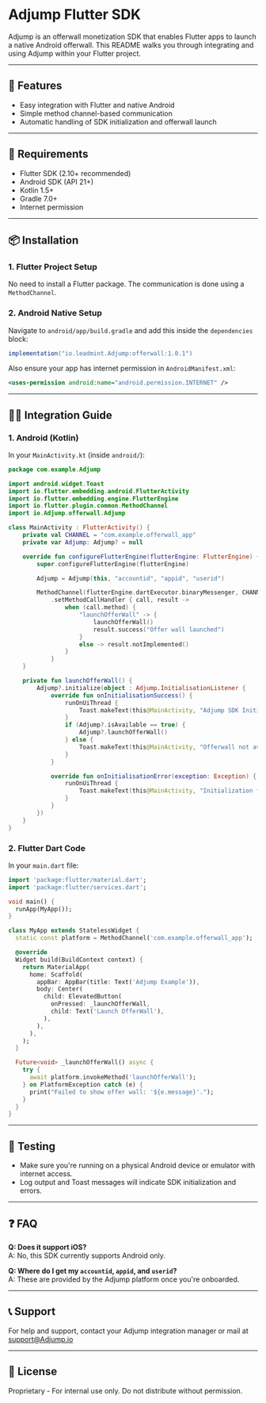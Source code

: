 
# Adjump Flutter SDK

Adjump is an offerwall monetization SDK that enables Flutter apps to launch a native Android offerwall. This README walks you through integrating and using Adjump within your Flutter project.

---

## 🚀 Features

- Easy integration with Flutter and native Android
- Simple method channel-based communication
- Automatic handling of SDK initialization and offerwall launch

---

## 🧰 Requirements

- Flutter SDK (2.10+ recommended)
- Android SDK (API 21+)
- Kotlin 1.5+
- Gradle 7.0+
- Internet permission

---

## 📦 Installation

### 1. Flutter Project Setup

No need to install a Flutter package. The communication is done using a `MethodChannel`.

### 2. Android Native Setup

Navigate to `android/app/build.gradle` and add this inside the `dependencies` block:

```groovy
implementation("io.leadmint.Adjump:offerwall:1.0.1")
```

Also ensure your app has internet permission in `AndroidManifest.xml`:

```xml
<uses-permission android:name="android.permission.INTERNET" />
```

---

## 🧑‍💻 Integration Guide

### 1. Android (Kotlin)

In your `MainActivity.kt` (inside `android/`):

```kotlin
package com.example.Adjump

import android.widget.Toast
import io.flutter.embedding.android.FlutterActivity
import io.flutter.embedding.engine.FlutterEngine
import io.flutter.plugin.common.MethodChannel
import io.Adjump.offerwall.Adjump

class MainActivity : FlutterActivity() {
    private val CHANNEL = "com.example.offerwall_app"
    private var Adjump: Adjump? = null

    override fun configureFlutterEngine(flutterEngine: FlutterEngine) {
        super.configureFlutterEngine(flutterEngine)

        Adjump = Adjump(this, "accountid", "appid", "userid")

        MethodChannel(flutterEngine.dartExecutor.binaryMessenger, CHANNEL)
            .setMethodCallHandler { call, result ->
                when (call.method) {
                    "launchOfferWall" -> {
                        launchOfferWall()
                        result.success("Offer wall launched")
                    }
                    else -> result.notImplemented()
                }
            }
    }

    private fun launchOfferWall() {
        Adjump?.initialize(object : Adjump.InitialisationListener {
            override fun onInitialisationSuccess() {
                runOnUiThread {
                    Toast.makeText(this@MainActivity, "Adjump SDK Initialized", Toast.LENGTH_SHORT).show()
                }
                if (Adjump?.isAvailable == true) {
                    Adjump?.launchOfferWall()
                } else {
                    Toast.makeText(this@MainActivity, "Offerwall not available!", Toast.LENGTH_SHORT).show()
                }
            }

            override fun onInitialisationError(exception: Exception) {
                runOnUiThread {
                    Toast.makeText(this@MainActivity, "Initialization failed: ${exception.message}", Toast.LENGTH_SHORT).show()
                }
            }
        })
    }
}
```

### 2. Flutter Dart Code

In your `main.dart` file:

```dart
import 'package:flutter/material.dart';
import 'package:flutter/services.dart';

void main() {
  runApp(MyApp());
}

class MyApp extends StatelessWidget {
  static const platform = MethodChannel('com.example.offerwall_app');

  @override
  Widget build(BuildContext context) {
    return MaterialApp(
      home: Scaffold(
        appBar: AppBar(title: Text('Adjump Example')),
        body: Center(
          child: ElevatedButton(
            onPressed: _launchOfferWall,
            child: Text('Launch OfferWall'),
          ),
        ),
      ),
    );
  }

  Future<void> _launchOfferWall() async {
    try {
      await platform.invokeMethod('launchOfferWall');
    } on PlatformException catch (e) {
      print("Failed to show offer wall: '${e.message}'.");
    }
  }
}
```

---

## 🧪 Testing

- Make sure you're running on a physical Android device or emulator with internet access.
- Log output and Toast messages will indicate SDK initialization and errors.

---

## ❓ FAQ

**Q: Does it support iOS?**  
A: No, this SDK currently supports Android only.

**Q: Where do I get my `accountid`, `appid`, and `userid`?**  
A: These are provided by the Adjump platform once you're onboarded.

---

## 📞 Support

For help and support, contact your Adjump integration manager or mail at support@Adjump.io

---

## 📃 License

Proprietary - For internal use only. Do not distribute without permission.
